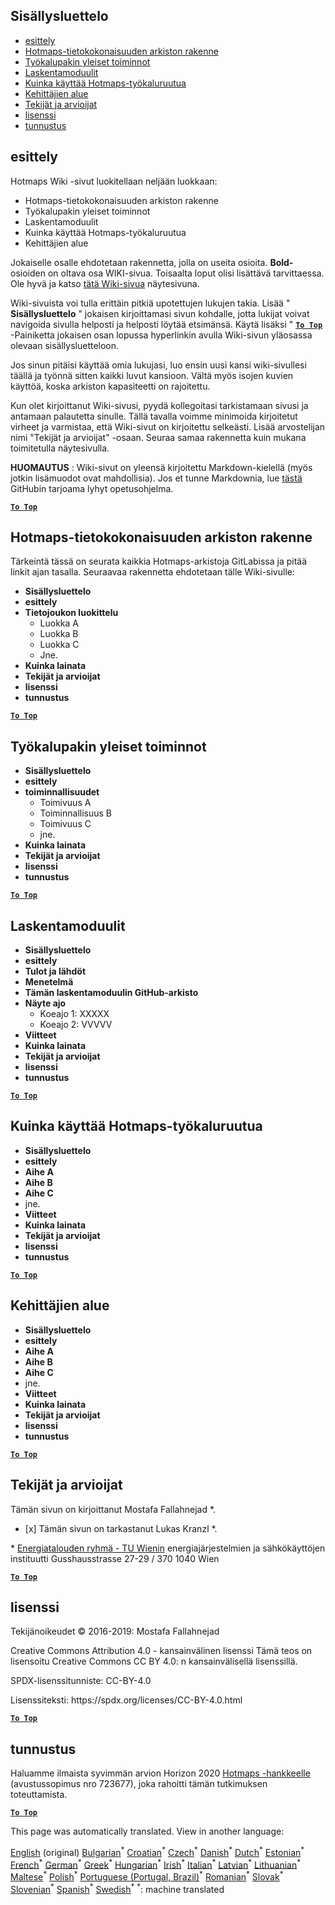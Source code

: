 <h2> Sisällysluettelo </h2><ul><li> <a href="#Introduction">esittely</a> </li><li> <a href="#Hotmaps-data-set-repository-structure">Hotmaps-tietokokonaisuuden arkiston rakenne</a> </li><li> <a href="#General-functionalities-of-the-toolbox">Työkalupakin yleiset toiminnot</a> </li><li> <a href="#Calculation-modules">Laskentamoduulit</a> </li><li> <a href="#How-to-apply-the-Hotmaps-toolbox">Kuinka käyttää Hotmaps-työkaluruutua</a> </li><li> <a href="#Developers-area">Kehittäjien alue</a> </li><li> <a href="#authors-and-reviewers">Tekijät ja arvioijat</a> </li><li> <a href="#license">lisenssi</a> </li><li> <a href="#acknowledgement">tunnustus</a> </li></ul><h2> esittely </h2><p> Hotmaps Wiki -sivut luokitellaan neljään luokkaan: </p><ul><li> Hotmaps-tietokokonaisuuden arkiston rakenne </li><li> Työkalupakin yleiset toiminnot </li><li> Laskentamoduulit </li><li> Kuinka käyttää Hotmaps-työkaluruutua </li><li> Kehittäjien alue </li></ul><p> Jokaiselle osalle ehdotetaan rakennetta, jolla on useita osioita. <strong>Bold-</strong> osioiden on oltava osa WIKI-sivua. Toisaalta loput olisi lisättävä tarvittaessa. Ole hyvä ja katso <a href="https://github.com/HotMaps/hotmaps_wiki/wiki/CM-District-heating-potential-user-defined-thresholds">tätä Wiki-sivua</a> näytesivuna. </p><p> Wiki-sivuista voi tulla erittäin pitkiä upotettujen lukujen takia. Lisää " <strong>Sisällysluettelo</strong> " jokaisen kirjoittamasi sivun kohdalle, jotta lukijat voivat navigoida sivulla helposti ja helposti löytää etsimänsä. Käytä lisäksi " <ins> <code><strong><a href="#table-of-contents">To Top</a></strong></code> </ins> -Painiketta jokaisen osan lopussa hyperlinkin avulla Wiki-sivun yläosassa olevaan sisällysluetteloon. </p><p> Jos sinun pitäisi käyttää omia lukujasi, luo ensin uusi kansi wiki-sivullesi täällä ja työnnä sitten kaikki luvut kansioon. Vältä myös isojen kuvien käyttöä, koska arkiston kapasiteetti on rajoitettu. </p><p> Kun olet kirjoittanut Wiki-sivusi, pyydä kollegoitasi tarkistamaan sivusi ja antamaan palautetta sinulle. Tällä tavalla voimme minimoida kirjoitetut virheet ja varmistaa, että Wiki-sivut on kirjoitettu selkeästi. Lisää arvostelijan nimi "Tekijät ja arvioijat" -osaan. Seuraa samaa rakennetta kuin mukana toimitetulla näytesivulla. </p><p> <strong>HUOMAUTUS</strong> : Wiki-sivut on yleensä kirjoitettu Markdown-kielellä (myös jotkin lisämuodot ovat mahdollisia). Jos et tunne Markdownia, lue <a href="https://guides.github.com/features/mastering-markdown/">tästä</a> GitHubin tarjoama lyhyt opetusohjelma. </p><p><ins> <code><strong><a href="#table-of-contents">To Top</a></strong></code> </ins> </p><h2> Hotmaps-tietokokonaisuuden arkiston rakenne </h2><p> Tärkeintä tässä on seurata kaikkia Hotmaps-arkistoja GitLabissa ja pitää linkit ajan tasalla. Seuraavaa rakennetta ehdotetaan tälle Wiki-sivulle: </p><ul><li> <strong>Sisällysluettelo</strong> </li><li> <strong>esittely</strong> </li><li> <strong>Tietojoukon luokittelu</strong> <ul><li> Luokka A </li><li> Luokka B </li><li> Luokka C </li><li> Jne. </li></ul></li><li> <strong>Kuinka lainata</strong> </li><li> <strong>Tekijät ja arvioijat</strong> </li><li> <strong>lisenssi</strong> </li><li> <strong>tunnustus</strong> </li></ul><p><ins> <code><strong><a href="#table-of-contents">To Top</a></strong></code> </ins> </p><h2> Työkalupakin yleiset toiminnot </h2><ul><li> <strong>Sisällysluettelo</strong> </li><li> <strong>esittely</strong> </li><li> <strong>toiminnallisuudet</strong> <ul><li> Toimivuus A </li><li> Toiminnallisuus B </li><li> Toimivuus C </li><li> jne. </li></ul></li><li> <strong>Kuinka lainata</strong> </li><li> <strong>Tekijät ja arvioijat</strong> </li><li> <strong>lisenssi</strong> </li><li> <strong>tunnustus</strong> </li></ul><p><ins> <code><strong><a href="#table-of-contents">To Top</a></strong></code> </ins> </p><h2> Laskentamoduulit </h2><ul><li> <strong>Sisällysluettelo</strong> </li><li> <strong>esittely</strong> </li><li> <strong>Tulot ja lähdöt</strong> </li><li> <strong>Menetelmä</strong> </li><li> <strong>Tämän laskentamoduulin GitHub-arkisto</strong> </li><li> <strong>Näyte ajo</strong> <ul><li> Koeajo 1: XXXXX </li><li> Koeajo 2: VVVVV </li></ul></li><li> <strong>Viitteet</strong> </li><li> <strong>Kuinka lainata</strong> </li><li> <strong>Tekijät ja arvioijat</strong> </li><li> <strong>lisenssi</strong> </li><li> <strong>tunnustus</strong> </li></ul><p><ins> <code><strong><a href="#table-of-contents">To Top</a></strong></code> </ins> </p><h2> Kuinka käyttää Hotmaps-työkaluruutua </h2><ul><li> <strong>Sisällysluettelo</strong> </li><li> <strong>esittely</strong> </li><li> <strong>Aihe A</strong> </li><li> <strong>Aihe B</strong> </li><li> <strong>Aihe C</strong> </li><li> jne. </li><li> <strong>Viitteet</strong> </li><li> <strong>Kuinka lainata</strong> </li><li> <strong>Tekijät ja arvioijat</strong> </li><li> <strong>lisenssi</strong> </li><li> <strong>tunnustus</strong> </li></ul><p><ins> <code><strong><a href="#table-of-contents">To Top</a></strong></code> </ins> </p><h2> Kehittäjien alue </h2><ul><li> <strong>Sisällysluettelo</strong> </li><li> <strong>esittely</strong> </li><li> <strong>Aihe A</strong> </li><li> <strong>Aihe B</strong> </li><li> <strong>Aihe C</strong> </li><li> jne. </li><li> <strong>Viitteet</strong> </li><li> <strong>Kuinka lainata</strong> </li><li> <strong>Tekijät ja arvioijat</strong> </li><li> <strong>lisenssi</strong> </li><li> <strong>tunnustus</strong> </li></ul><p><ins> <code><strong><a href="#table-of-contents">To Top</a></strong></code> </ins> </p><h2> Tekijät ja arvioijat </h2><p> Tämän sivun on kirjoittanut Mostafa Fallahnejad *. </p><ul><li> [x] Tämän sivun on tarkastanut Lukas Kranzl *. </li></ul><p> * <a href="https://eeg.tuwien.ac.at/">Energiatalouden ryhmä - TU Wienin</a> energiajärjestelmien ja sähkökäyttöjen instituutti Gusshausstrasse 27-29 / 370 1040 Wien </p><p><ins> <code><strong><a href="#table-of-contents">To Top</a></strong></code> </ins> </p><h2> lisenssi </h2><p> Tekijänoikeudet © 2016-2019: Mostafa Fallahnejad </p><p> Creative Commons Attribution 4.0 - kansainvälinen lisenssi Tämä teos on lisensoitu Creative Commons CC BY 4.0: n kansainvälisellä lisenssillä. </p><p> SPDX-lisenssitunniste: CC-BY-4.0 </p><p> Lisenssiteksti: https://spdx.org/licenses/CC-BY-4.0.html </p><p><ins> <code><strong><a href="#table-of-contents">To Top</a></strong></code> </ins> </p><h2> tunnustus </h2><p> Haluamme ilmaista syvimmän arvion Horizon 2020 <a href="https://www.hotmaps-project.eu">Hotmaps -hankkeelle</a> (avustussopimus nro 723677), joka rahoitti tämän tutkimuksen toteuttamista. </p><p><ins> <code><strong><a href="#table-of-contents">To Top</a></strong></code> </ins> </p>

This page was automatically translated. View in another language:

[English](en-Guidelines-for-writing-a-Hotmaps-Wiki-page) (original) [Bulgarian](bg-Guidelines-for-writing-a-Hotmaps-Wiki-page)<sup>\*</sup> [Croatian](hr-Guidelines-for-writing-a-Hotmaps-Wiki-page)<sup>\*</sup> [Czech](cs-Guidelines-for-writing-a-Hotmaps-Wiki-page)<sup>\*</sup> [Danish](da-Guidelines-for-writing-a-Hotmaps-Wiki-page)<sup>\*</sup> [Dutch](nl-Guidelines-for-writing-a-Hotmaps-Wiki-page)<sup>\*</sup> [Estonian](et-Guidelines-for-writing-a-Hotmaps-Wiki-page)<sup>\*</sup>  [French](fr-Guidelines-for-writing-a-Hotmaps-Wiki-page)<sup>\*</sup> [German](de-Guidelines-for-writing-a-Hotmaps-Wiki-page)<sup>\*</sup> [Greek](el-Guidelines-for-writing-a-Hotmaps-Wiki-page)<sup>\*</sup> [Hungarian](hu-Guidelines-for-writing-a-Hotmaps-Wiki-page)<sup>\*</sup> [Irish](ga-Guidelines-for-writing-a-Hotmaps-Wiki-page)<sup>\*</sup> [Italian](it-Guidelines-for-writing-a-Hotmaps-Wiki-page)<sup>\*</sup> [Latvian](lv-Guidelines-for-writing-a-Hotmaps-Wiki-page)<sup>\*</sup> [Lithuanian](lt-Guidelines-for-writing-a-Hotmaps-Wiki-page)<sup>\*</sup> [Maltese](mt-Guidelines-for-writing-a-Hotmaps-Wiki-page)<sup>\*</sup> [Polish](pl-Guidelines-for-writing-a-Hotmaps-Wiki-page)<sup>\*</sup> [Portuguese (Portugal, Brazil)](pt-Guidelines-for-writing-a-Hotmaps-Wiki-page)<sup>\*</sup> [Romanian](ro-Guidelines-for-writing-a-Hotmaps-Wiki-page)<sup>\*</sup> [Slovak](sk-Guidelines-for-writing-a-Hotmaps-Wiki-page)<sup>\*</sup> [Slovenian](sl-Guidelines-for-writing-a-Hotmaps-Wiki-page)<sup>\*</sup> [Spanish](es-Guidelines-for-writing-a-Hotmaps-Wiki-page)<sup>\*</sup> [Swedish](sv-Guidelines-for-writing-a-Hotmaps-Wiki-page)<sup>\*</sup>
<sup>\*</sup>: machine translated
